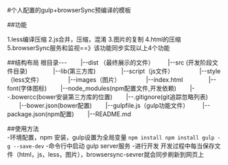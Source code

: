 #个人配置的gulp+browserSync预编译的模板

##功能

1.less编译压缩
2.js合并，压缩，混淆
3.图片的复制
4.html的压缩
5.browserSync服务和监视==》该功能同步实现以上4个功能

##结构布局
根目录---
&emsp;&emsp;|--dist  （最终展示的文件）
&emsp;&emsp;|--src    (开发阶段文件目录)
&emsp;&emsp;&emsp;&emsp;|--lib(第三方库)
&emsp;&emsp;&emsp;&emsp;|--script（js文件）
&emsp;&emsp;&emsp;&emsp;|--style（less文件）
&emsp;&emsp;&emsp;&emsp;|--images（图片）
&emsp;&emsp;&emsp;&emsp;|--index.html
&emsp;&emsp;&emsp;&emsp;|--font(字体图标)
&emsp;&emsp;|--node_modules(npm配置文件,开发依赖)
&emsp;&emsp;|--.bowercc(bower安装第三方库的位置)
&emsp;&emsp;|--.gitignore(git追踪忽略列表)
&emsp;&emsp;|--bower.json(bower配置)
&emsp;&emsp;|--gulpfile.js（gulp功能文件）
&emsp;&emsp;|--package.json(npm配置)
&emsp;&emsp;|--README.md

##使用方法    
    -环境配置，npm 安装，gulp设置为全局变量
    ```
    npm install
    npm install gulp -g --save-dev
    ```
    -命令行中启动 gulp server服务
    -进行开发
        开发过程中每当保存文件（html，js，less，图片），browsersync-sevrer就会同步刷新到网页上